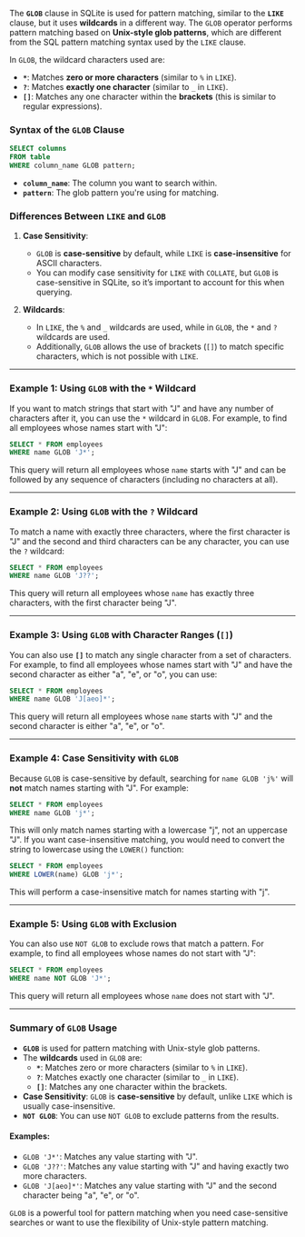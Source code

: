 The **`GLOB`** clause in SQLite is used for pattern matching, similar to the **`LIKE`** clause, but it uses **wildcards** in a different way. The `GLOB` operator performs pattern matching based on **Unix-style glob patterns**, which are different from the SQL pattern matching syntax used by the `LIKE` clause.

In `GLOB`, the wildcard characters used are:

- **`*`**: Matches **zero or more characters** (similar to `%` in `LIKE`).
- **`?`**: Matches **exactly one character** (similar to `_` in `LIKE`).
- **`[]`**: Matches any one character within the **brackets** (this is similar to regular expressions).

### Syntax of the `GLOB` Clause

```sql
SELECT columns
FROM table
WHERE column_name GLOB pattern;
```

- **`column_name`**: The column you want to search within.
- **`pattern`**: The glob pattern you're using for matching.

### Differences Between `LIKE` and `GLOB`

1. **Case Sensitivity**: 
   - `GLOB` is **case-sensitive** by default, while `LIKE` is **case-insensitive** for ASCII characters.
   - You can modify case sensitivity for `LIKE` with `COLLATE`, but `GLOB` is case-sensitive in SQLite, so it’s important to account for this when querying.

2. **Wildcards**:
   - In `LIKE`, the `%` and `_` wildcards are used, while in `GLOB`, the `*` and `?` wildcards are used.
   - Additionally, `GLOB` allows the use of brackets (`[]`) to match specific characters, which is not possible with `LIKE`.

---

### Example 1: Using `GLOB` with the `*` Wildcard

If you want to match strings that start with "J" and have any number of characters after it, you can use the `*` wildcard in `GLOB`. For example, to find all employees whose names start with "J":

```sql
SELECT * FROM employees
WHERE name GLOB 'J*';
```

This query will return all employees whose `name` starts with "J" and can be followed by any sequence of characters (including no characters at all).

---

### Example 2: Using `GLOB` with the `?` Wildcard

To match a name with exactly three characters, where the first character is "J" and the second and third characters can be any character, you can use the `?` wildcard:

```sql
SELECT * FROM employees
WHERE name GLOB 'J??';
```

This query will return all employees whose `name` has exactly three characters, with the first character being "J".

---

### Example 3: Using `GLOB` with Character Ranges (`[]`)

You can also use **`[]`** to match any single character from a set of characters. For example, to find all employees whose names start with "J" and have the second character as either "a", "e", or "o", you can use:

```sql
SELECT * FROM employees
WHERE name GLOB 'J[aeo]*';
```

This query will return all employees whose `name` starts with "J" and the second character is either "a", "e", or "o".

---

### Example 4: Case Sensitivity with `GLOB`

Because `GLOB` is case-sensitive by default, searching for `name GLOB 'j%'` will **not** match names starting with "J". For example:

```sql
SELECT * FROM employees
WHERE name GLOB 'j*';
```

This will only match names starting with a lowercase "j", not an uppercase "J". If you want case-insensitive matching, you would need to convert the string to lowercase using the `LOWER()` function:

```sql
SELECT * FROM employees
WHERE LOWER(name) GLOB 'j*';
```

This will perform a case-insensitive match for names starting with "j".

---

### Example 5: Using `GLOB` with Exclusion

You can also use `NOT GLOB` to exclude rows that match a pattern. For example, to find all employees whose names do not start with "J":

```sql
SELECT * FROM employees
WHERE name NOT GLOB 'J*';
```

This query will return all employees whose `name` does not start with "J".

---

### Summary of `GLOB` Usage

- **`GLOB`** is used for pattern matching with Unix-style glob patterns.
- The **wildcards** used in `GLOB` are:
  - **`*`**: Matches zero or more characters (similar to `%` in `LIKE`).
  - **`?`**: Matches exactly one character (similar to `_` in `LIKE`).
  - **`[]`**: Matches any one character within the brackets.
- **Case Sensitivity**: `GLOB` is **case-sensitive** by default, unlike `LIKE` which is usually case-insensitive.
- **`NOT GLOB`**: You can use `NOT GLOB` to exclude patterns from the results.

#### Examples:
- `GLOB 'J*'`: Matches any value starting with "J".
- `GLOB 'J??'`: Matches any value starting with "J" and having exactly two more characters.
- `GLOB 'J[aeo]*'`: Matches any value starting with "J" and the second character being "a", "e", or "o".

`GLOB` is a powerful tool for pattern matching when you need case-sensitive searches or want to use the flexibility of Unix-style pattern matching.
